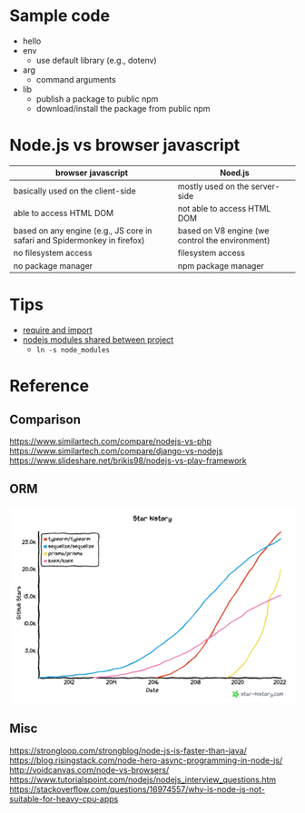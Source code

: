 # Sample code
* hello
* env
  * use default library (e.g., dotenv)
* arg
  * command arguments
* lib
  * publish a package to public npm
  * download/install the package from public npm

# Node.js vs browser javascript
| browser javascript | Noed.js |
| --- | --- |
| basically used on the client-side | mostly used on the server-side | 
| able to access HTML DOM | not able to access HTML DOM |
| based on any engine (e.g., JS core in safari and Spidermonkey in firefox) | based on V8 engine (we control the environment) |
| no filesystem access | filesystem access |
| no package manager | npm package manager |


# Tips
* [require and import](https://blog.niclin.tw/2019/10/03/nodejs-require-vs-es6-import-export/)
* [nodejs modules shared between project](https://stackoverflow.com/questions/30027739/is-it-possible-to-have-a-node-modules-directory-shared-between-projects)
  * `ln -s node_modules`

# Reference
## Comparison  
https://www.similartech.com/compare/nodejs-vs-php  
https://www.similartech.com/compare/django-vs-nodejs  
https://www.slideshare.net/brikis98/nodejs-vs-play-framework  

## ORM
![orm](img/orm.png)

## Misc  
https://strongloop.com/strongblog/node-js-is-faster-than-java/  
https://blog.risingstack.com/node-hero-async-programming-in-node-js/  
http://voidcanvas.com/node-vs-browsers/  
https://www.tutorialspoint.com/nodejs/nodejs_interview_questions.htm  
https://stackoverflow.com/questions/16974557/why-is-node-js-not-suitable-for-heavy-cpu-apps  

